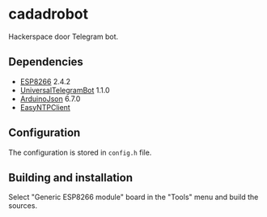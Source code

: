 # cadadrobot
Hackerspace door Telegram bot.

## Dependencies
- [ESP8266](https://github.com/esp8266/Arduino) 2.4.2
- [UniversalTelegramBot](https://github.com/witnessmenow/Universal-Arduino-Telegram-Bot) 1.1.0
- [ArduinoJson](https://arduinojson.org/) 6.7.0
- [EasyNTPClient](https://github.com/aharshac/EasyNTPClient)

## Configuration
The configuration is stored in `config.h` file.

## Building and installation 
Select "Generic ESP8266 module" board in the "Tools" menu and build
the sources.